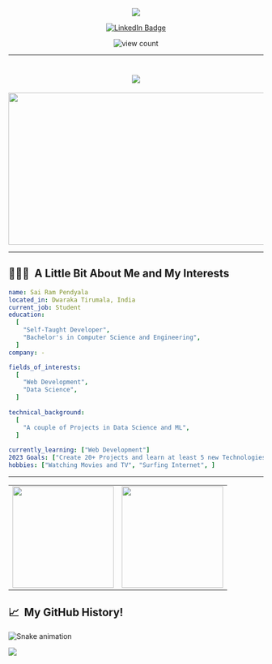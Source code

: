 <p align="center">
  <img src="https://capsule-render.vercel.app/api?type=waving&color=gradient&text=Hello!&height=100&section=header"/>
</p>

<!-- <p align="center">
  <img src="https://c.tenor.com/OsjrMtlzRxsAAAAi/hi-om-nom.gif" height="150px">
</p> -->

<p align="center">
  <a href="https://www.linkedin.com/in/sai-ram-pendyala"><img src="https://img.shields.io/badge/LinkedIn-blue?style=for-the-badge&logo=linkedin&logoColor=white" alt="LinkedIn Badge"></a>
</p>
<p align="center">
  <img src="https://komarev.com/ghpvc/?username=ps1854" alt="view count">
</p>
<hr/>

<h1 align="center">
  <a href="#">
    <img src="https://readme-typing-svg.herokuapp.com/?lines=Sai+Ram+here...;Nice+to+meet+you!&center=true&size=30">
  </a>
</h1>
<div align="center">
  <img src="https://media.giphy.com/media/dWesBcTLavkZuG35MI/giphy.gif" width="600" height="300">
</div>

---

<h2> 👨🏻‍💻 &nbsp;A Little Bit About Me and My Interests</h2>

```yaml
name: Sai Ram Pendyala
located_in: Dwaraka Tirumala, India
current_job: Student
education:
  [
    "Self-Taught Developer",
    "Bachelor's in Computer Science and Engineering",
  ]
company: -

fields_of_interests:
  [
    "Web Development",
    "Data Science",
  ]
  
technical_background:
  [
    "A couple of Projects in Data Science and ML",
  ]
  
currently_learning: ["Web Development"]
2023 Goals: ["Create 20+ Projects and learn at least 5 new Technologies."]
hobbies: ["Watching Movies and TV", "Surfing Internet", ]
```
<hr/>

<table>
<tr>
  <td>
    <a href="https://github-readme-stats.vercel.app/api?username=sai-ram-pendyala&hide=stars&show_icons=true">
      <img align="center" src="https://github-readme-stats.vercel.app/api?username=sai-ram-pendyala&hide=stars&show_icons=true" height = 200px/>
    </a>
  </td>
  <td>
    <a href="https://github-readme-stats.vercel.app/api/top-langs/?username=sai-ram-pendyala&hide=scss">
      <img align="center" src="https://github-readme-stats.vercel.app/api/top-langs/?username=sai-ram-pendyala&hide=scss" height = 200px/>
    </a> 
  </tr>
</table>

<h2> 📈 &nbsp;My GitHub History!</h2> 

![Snake animation](https://github.com/sai-ram-pendyala/sai-ram-pendyala/blob/output/github-contribution-grid-snake.svg)

<p align="left">
  <img src="https://capsule-render.vercel.app/api?type=waving&color=gradient&height=100&section=footer"/>
</p>
